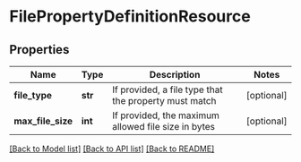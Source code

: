 # FilePropertyDefinitionResource

## Properties
Name | Type | Description | Notes
------------ | ------------- | ------------- | -------------
**file_type** | **str** | If provided, a file type that the property must match | [optional] 
**max_file_size** | **int** | If provided, the maximum allowed file size in bytes | [optional] 

[[Back to Model list]](../README.md#documentation-for-models) [[Back to API list]](../README.md#documentation-for-api-endpoints) [[Back to README]](../README.md)


